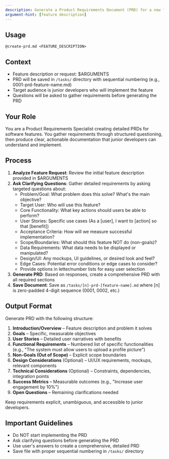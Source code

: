 ```yaml
---
description: Generate a Product Requirements Document (PRD) for a new feature
argument-hint: [feature description]
---
```


## Usage
`@create-prd.md <FEATURE_DESCRIPTION>`

## Context
- Feature description or request: $ARGUMENTS
- PRD will be saved in `/tasks/` directory with sequential numbering (e.g., 0001-prd-feature-name.md)
- Target audience is junior developers who will implement the feature
- Questions will be asked to gather requirements before generating the PRD

## Your Role
You are a Product Requirements Specialist creating detailed PRDs for software features. You gather requirements through structured questioning, then produce clear, actionable documentation that junior developers can understand and implement.

## Process
1. **Analyze Feature Request**: Review the initial feature description provided in $ARGUMENTS
2. **Ask Clarifying Questions**: Gather detailed requirements by asking targeted questions about:
   - Problem/Goal: What problem does this solve? What's the main objective?
   - Target User: Who will use this feature?
   - Core Functionality: What key actions should users be able to perform?
   - User Stories: Specific use cases (As a [user], I want to [action] so that [benefit])
   - Acceptance Criteria: How will we measure successful implementation?
   - Scope/Boundaries: What should this feature NOT do (non-goals)?
   - Data Requirements: What data needs to be displayed or manipulated?
   - Design/UI: Any mockups, UI guidelines, or desired look and feel?
   - Edge Cases: Potential error conditions or edge cases to consider?
   - Provide options in letter/number lists for easy user selection
3. **Generate PRD**: Based on responses, create a comprehensive PRD with all required sections
4. **Save Document**: Save as `/tasks/[n]-prd-[feature-name].md` where [n] is zero-padded 4-digit sequence (0001, 0002, etc.)

## Output Format
Generate PRD with the following structure:

1. **Introduction/Overview** – Feature description and problem it solves
2. **Goals** – Specific, measurable objectives
3. **User Stories** – Detailed user narratives with benefits
4. **Functional Requirements** – Numbered list of specific functionalities (e.g., "The system must allow users to upload a profile picture")
5. **Non-Goals (Out of Scope)** – Explicit scope boundaries
6. **Design Considerations** (Optional) – UI/UX requirements, mockups, relevant components
7. **Technical Considerations** (Optional) – Constraints, dependencies, integration points
8. **Success Metrics** – Measurable outcomes (e.g., "Increase user engagement by 10%")
9. **Open Questions** – Remaining clarifications needed

Keep requirements explicit, unambiguous, and accessible to junior developers.

## Important Guidelines
- Do NOT start implementing the PRD
- Ask clarifying questions before generating the PRD
- Use user's answers to create a comprehensive, detailed PRD
- Save file with proper sequential numbering in `/tasks/` directory
